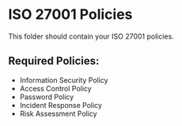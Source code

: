 # ISO 27001 Policies

This folder should contain your ISO 27001 policies.

## Required Policies:
- Information Security Policy
- Access Control Policy  
- Password Policy
- Incident Response Policy
- Risk Assessment Policy